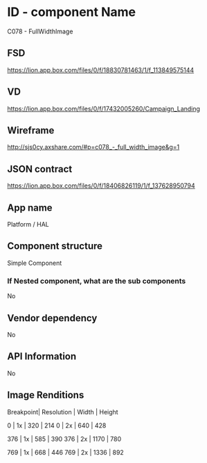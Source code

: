 # ID - component Name
C078 - FullWidthImage

## FSD
https://lion.app.box.com/files/0/f/18830781463/1/f_113849575144

## VD
https://lion.app.box.com/files/0/f/17432005260/Campaign_Landing

## Wireframe
http://sjs0cy.axshare.com/#p=c078_-_full_width_image&g=1

## JSON contract
https://lion.app.box.com/files/0/f/18406826119/1/f_137628950794

## App name
Platform / HAL

## Component structure
Simple Component

### If Nested component, what are the sub components
No

## Vendor dependency
No 

## API Information
No

## Image Renditions
Breakpoint| Resolution | Width | Height

0 | 1x | 320 | 214
0 | 2x | 640 | 428

376 | 1x | 585 | 390
376 | 2x | 1170 | 780

769 | 1x | 668 | 446
769 | 2x | 1336 | 892
